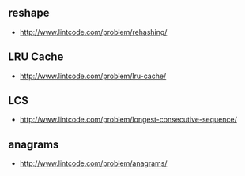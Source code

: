 ## reshape
- http://www.lintcode.com/problem/rehashing/

## LRU Cache
- http://www.lintcode.com/problem/lru-cache/

## LCS
- http://www.lintcode.com/problem/longest-consecutive-sequence/

## anagrams
- http://www.lintcode.com/problem/anagrams/